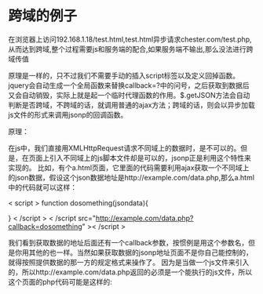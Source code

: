 跨域的例子
==========

在浏览器上访问192.168.1.18/test.html,test.html异步请求chester.com/test.php,从而达到跨域,整个过程需要js和服务端的配合,如果服务端不输出,那么没法进行跨域传值

原理是一样的，只不过我们不需要手动的插入script标签以及定义回掉函数。jquery会自动生成一个全局函数来替换callback=?中的问号，之后获取到数据后又会自动销毁，实际上就是起一个临时代理函数的作用。$.getJSON方法会自动判断是否跨域，不跨域的话，就调用普通的ajax方法；跨域的话，则会以异步加载js文件的形式来调用jsonp的回调函数。


原理：

在js中，我们直接用XMLHttpRequest请求不同域上的数据时，是不可以的。但是，在页面上引入不同域上的js脚本文件却是可以的，jsonp正是利用这个特性来实现的。
比如，有个a.html页面，它里面的代码需要利用ajax获取一个不同域上的json数据，假设这个json数据地址是http://example.com/data.php,那么a.html中的代码就可以这样：

< script >
function dosomething(jsondata){

}
< /script >
< /script src="http://example.com/data.php?callback=dosomething" >< /script >

我们看到获取数据的地址后面还有一个callback参数，按惯例是用这个参数名，但是你用其他的也一样。当然如果获取数据的jsonp地址页面不是你自己能控制的，就得按照提供数据的那一方的规定格式来操作了。
因为是当做一个js文件来引入的，所以http://example.com/data.php返回的必须是一个能执行的js文件，所以这个页面的php代码可能是这样的:

<?php

$callback = $_GET['callback']; //得到回调函数名
$data = array('a','b','c'); //要返回的数据
echo $callback.'('.json_encode($data).')';//输出
最终那个页面输出的结果是:
dosomething(['a','b','c']);

所以通过http://example.com/data.php?callback=dosomething得到的js文件，就是我们之前定义的dosomething函数,并且它的参数就是我们需要的json数据，这样我们就跨域获得了我们需要的数据。
这样jsonp的原理就很清楚了，通过script标签引入一个js文件，这个js文件载入成功后会执行我们在url参数中指定的函数，并且会把我们需要的json数据作为参数传入。所以jsonp是需要服务器端的页面进行相应的配合的。
知道jsonp跨域的原理后我们就可以用js动态生成script标签来进行跨域操作了，而不用特意的手动的书写那些script标签。如果你的页面使用jquery，那么通过它封装的方法就能很方便的来进行jsonp操作了。
